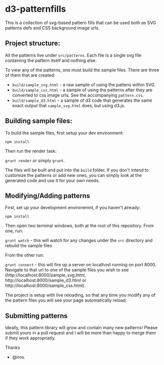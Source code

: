 # d3-patternfills

This is a collection of svg-based pattern fills that can be used both as SVG patterns defs and CSS background image urls.

## Project structure:

All the patterns live under `src/patterns`. Each file is a single svg file containing the pattern itself and nothing else.

To view any of the patterns, one must build the sample files. There are three of them that are created:

* `build/sample_svg.html` - a raw sample of using the pattens within SVG.
* `build/sample_css.html` - a sample of using the patterns after they are converted to css image urls. See the accompanying `pattern.css`.
* `build/sample_d3.html` - a sample of d3 code that generates the same exact output that `sample_svg.html` does, but using d3.js.

## Building sample files:

To build the sample files, first setup your dev environment:

`npm install`

Then run the render task:

`grunt render` or simply `grunt`.

The files will be built and put into the `build` folder. If you don't intend to customize the patterns or add new ones, you can simply look at the generated code and use it for your own needs.

## Modifying/Adding patterns

First, set up your development environemnt, if you haven't already:

`npm install`

Then open two terminal windows, both at the root of this repository. From one, run:

`grunt watch` - this will watch for any changes under the `src` directory and rebuild the sample files

From the other run:

`grunt connect` - this will fire up a server on localhost running on port 8000. Navigate to that url to one of the sample files you wish to see (http://localhost:8000/sample_svg.html, http://localhost:8000/sample_d3.html or http://localhost:8000/sample_css.html).

The project is setup with live reloading, so that any time you modify any of the pattern files you will see your page automatically reload.

## Submitting patterns

Ideally, this pattern library will grow and contain many new patterns! Please submit yours in a pull request and I will be more than happy to merge them if they work appropriatly.

Thanks
- @iros.